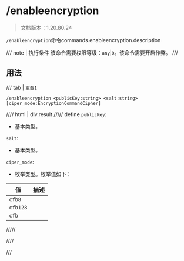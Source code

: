 # /enableencryption

> 文档版本：1.20.80.24

`/enableencryption`命令commands.enableencryption.description

/// note | 执行条件
该命令需要权限等级：`any`|`0`。该命令需要开启作弊。
///

## 用法

/// tab | `重载1`
```mcfunction
/enableencryption <publicKey:string> <salt:string> [ciper_mode:EncryptionCommandCipher]
```

//// html | div.result
///// define
`publicKey`: <!-- md:samp string -->

- 基本类型。

`salt`: <!-- md:samp string -->

- 基本类型。

`ciper_mode`: <!-- md:samp EncryptionCommandCipher -->

- 枚举类型。枚举值如下：

|值|描述|
|---|---|
|`cfb8`||
|`cfb128`||
|`cfb`||



/////

////

///
